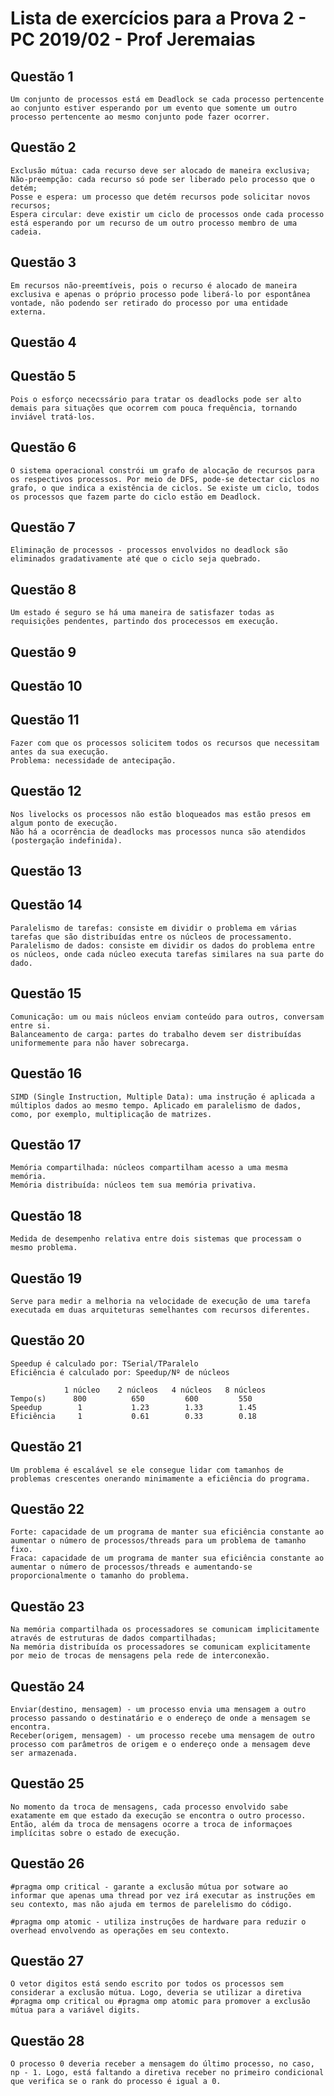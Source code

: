 # Lista de exercícios para a Prova 2 - PC 2019/02 - Prof Jeremaias

## Questão 1
    Um conjunto de processos está em Deadlock se cada processo pertencente ao conjunto estiver esperando por um evento que somente um outro processo pertencente ao mesmo conjunto pode fazer ocorrer.

## Questão 2
    Exclusão mútua: cada recurso deve ser alocado de maneira exclusiva;
    Não-preempção: cada recurso só pode ser liberado pelo processo que o detém;
    Posse e espera: um processo que detém recursos pode solicitar novos recursos;
    Espera circular: deve existir um ciclo de processos onde cada processo está esperando por um recurso de um outro processo membro de uma cadeia.

## Questão 3
    Em recursos não-preemtíveis, pois o recurso é alocado de maneira exclusiva e apenas o próprio processo pode liberá-lo por espontânea vontade, não podendo ser retirado do processo por uma entidade externa.

## Questão 4

## Questão 5
    Pois o esforço nececssário para tratar os deadlocks pode ser alto demais para situações que ocorrem com pouca frequência, tornando inviável tratá-los.

## Questão 6
    O sistema operacional constrói um grafo de alocação de recursos para os respectivos processos. Por meio de DFS, pode-se detectar ciclos no grafo, o que indica a existência de ciclos. Se existe um ciclo, todos os processos que fazem parte do ciclo estão em Deadlock.

## Questão 7
    Eliminação de processos - processos envolvidos no deadlock são eliminados gradativamente até que o ciclo seja quebrado.

## Questão 8
    Um estado é seguro se há uma maneira de satisfazer todas as requisições pendentes, partindo dos procecessos em execução.

## Questão 9

## Questão 10

## Questão 11
    Fazer com que os processos solicitem todos os recursos que necessitam antes da sua execução.
    Problema: necessidade de antecipação.

## Questão 12
    Nos livelocks os processos não estão bloqueados mas estão presos em algum ponto de execução.
    Não há a ocorrência de deadlocks mas processos nunca são atendidos (postergação indefinida).

## Questão 13

## Questão 14
    Paralelismo de tarefas: consiste em dividir o problema em várias tarefas que são distribuídas entre os núcleos de processamento.
    Paralelismo de dados: consiste em dividir os dados do problema entre os núcleos, onde cada núcleo executa tarefas similares na sua parte do dado.

## Questão 15
    Comunicação: um ou mais núcleos enviam conteúdo para outros, conversam entre si.
    Balanceamento de carga: partes do trabalho devem ser distribuídas uniformemente para não haver sobrecarga.

## Questão 16
    SIMD (Single Instruction, Multiple Data): uma instrução é aplicada a múltiplos dados ao mesmo tempo. Aplicado em paralelismo de dados, como, por exemplo, multiplicação de matrizes.

## Questão 17
    Memória compartilhada: núcleos compartilham acesso a uma mesma memória. 
    Memória distribuída: núcleos tem sua memória privativa.

## Questão 18
    Medida de desempenho relativa entre dois sistemas que processam o mesmo problema.

## Questão 19
    Serve para medir a melhoria na velocidade de execução de uma tarefa executada em duas arquiteturas semelhantes com recursos diferentes.

## Questão 20

    Speedup é calculado por: TSerial/TParalelo
    Eficiência é calculado por: Speedup/Nº de núcleos

                1 núcleo    2 núcleos   4 núcleos   8 núcleos
    Tempo(s)      800          650         600         550
    Speedup        1           1.23        1.33        1.45
    Eficiência     1           0.61        0.33        0.18

## Questão 21
    Um problema é escalável se ele consegue lidar com tamanhos de problemas crescentes onerando minimamente a eficiência do programa.

## Questão 22
    Forte: capacidade de um programa de manter sua eficiência constante ao aumentar o número de processos/threads para um problema de tamanho fixo.
    Fraca: capacidade de um programa de manter sua eficiência constante ao aumentar o número de processos/threads e aumentando-se proporcionalmente o tamanho do problema.

## Questão 23
    Na memória compartilhada os processadores se comunicam implicitamente através de estruturas de dados compartilhadas;
    Na memória distribuída os processadores se comunicam explicitamente por meio de trocas de mensagens pela rede de interconexão.

## Questão 24
    Enviar(destino, mensagem) - um processo envia uma mensagem a outro processo passando o destinatário e o endereço de onde a mensagem se encontra.
    Receber(origem, mensagem) - um processo recebe uma mensagem de outro processo com parâmetros de origem e o endereço onde a mensagem deve ser armazenada.

## Questão 25
    No momento da troca de mensagens, cada processo envolvido sabe exatamente em que estado da execução se encontra o outro processo. Então, além da troca de mensagens ocorre a troca de informaçoes implícitas sobre o estado de execução.

## Questão 26
    #pragma omp critical - garante a exclusão mútua por sotware ao informar que apenas uma thread por vez irá executar as instruções em seu contexto, mas não ajuda em termos de parelelismo do código.

    #pragma omp atomic - utiliza instruções de hardware para reduzir o overhead envolvendo as operações em seu contexto.

## Questão 27
    O vetor digitos está sendo escrito por todos os processos sem considerar a exclusão mútua. Logo, deveria se utilizar a diretiva #pragma omp critical ou #pragma omp atomic para promover a exclusão mútua para a variável digits.

## Questão 28
    O processo 0 deveria receber a mensagem do último processo, no caso, np - 1. Logo, está faltando a diretiva receber no primeiro condicional que verifica se o rank do processo é igual a 0.